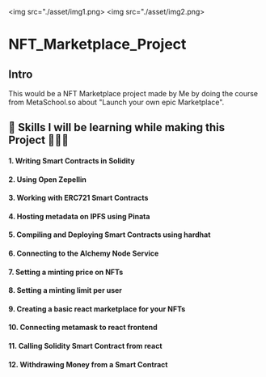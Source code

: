 <img src="./asset/img1.png></img>
<img src="./asset/img2.png></img>



# NFT_Marketplace_Project

<h2> Intro </h2>
This would be a NFT Marketplace project made by Me by doing the course from MetaSchool.so about "Launch your own epic Marketplace".

<h2>🌱 Skills I will be learning while making this Project 🧑🏾‍💻 </h2>

<h4>1. Writing Smart Contracts in Solidity</h4>
<h4>2. Using Open Zepellin</h4>
<h4>3. Working with ERC721 Smart Contracts</h4>
<h4>4. Hosting metadata on IPFS using Pinata</h4>
<h4>5. Compiling and Deploying Smart Contracts using hardhat</h4>
<h4>6. Connecting to the Alchemy Node Service</h4>
<h4>7. Setting a minting price on NFTs</h4>
<h4>8. Setting a minting limit per user</h4>
<h4>9. Creating a basic react marketplace for your NFTs</h4>
<h4>10. Connecting metamask to react frontend</h4>
<h4>11. Calling Solidity Smart Contract from react</h4>
<h4>12. Withdrawing Money from a Smart Contract</h4>
